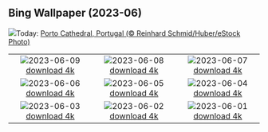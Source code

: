 ## Bing Wallpaper (2023-06)
![](https://www.bing.com/th?id=OHR.PortugalDay_EN-GB0196698327_UHD.jpg&w=1000)Today: [Porto Cathedral, Portugal (© Reinhard Schmid/Huber/eStock Photo)](https://www.bing.com/th?id=OHR.PortugalDay_EN-GB0196698327_UHD.jpg)

|      |      |      |
| :----: | :----: | :----: |
|![](https://www.bing.com/th?id=OHR.BalloonsTurkey_EN-GB0119846047_UHD.jpg&pid=hp&w=384&h=216&rs=1&c=4)2023-06-09 [download 4k](https://www.bing.com/th?id=OHR.BalloonsTurkey_EN-GB0119846047_UHD.jpg)|![](https://www.bing.com/th?id=OHR.PlayfulHumpback_EN-GB9991991463_UHD.jpg&pid=hp&w=384&h=216&rs=1&c=4)2023-06-08 [download 4k](https://www.bing.com/th?id=OHR.PlayfulHumpback_EN-GB9991991463_UHD.jpg)|![](https://www.bing.com/th?id=OHR.ChacoCulture_EN-GB9900323304_UHD.jpg&pid=hp&w=384&h=216&rs=1&c=4)2023-06-07 [download 4k](https://www.bing.com/th?id=OHR.ChacoCulture_EN-GB9900323304_UHD.jpg)|
|![](https://www.bing.com/th?id=OHR.CliffsEtretat_EN-GB9799848049_UHD.jpg&pid=hp&w=384&h=216&rs=1&c=4)2023-06-06 [download 4k](https://www.bing.com/th?id=OHR.CliffsEtretat_EN-GB9799848049_UHD.jpg)|![](https://www.bing.com/th?id=OHR.PlasticParrotfish_EN-GB9687576751_UHD.jpg&pid=hp&w=384&h=216&rs=1&c=4)2023-06-05 [download 4k](https://www.bing.com/th?id=OHR.PlasticParrotfish_EN-GB9687576751_UHD.jpg)|![](https://www.bing.com/th?id=OHR.MauiBeach_EN-GB9406184102_UHD.jpg&pid=hp&w=384&h=216&rs=1&c=4)2023-06-04 [download 4k](https://www.bing.com/th?id=OHR.MauiBeach_EN-GB9406184102_UHD.jpg)|
|![](https://www.bing.com/th?id=OHR.SouthKaibabTrail_EN-GB9323657088_UHD.jpg&pid=hp&w=384&h=216&rs=1&c=4)2023-06-03 [download 4k](https://www.bing.com/th?id=OHR.SouthKaibabTrail_EN-GB9323657088_UHD.jpg)|![](https://www.bing.com/th?id=OHR.GemsbokNamibia_EN-GB7458259084_UHD.jpg&pid=hp&w=384&h=216&rs=1&c=4)2023-06-02 [download 4k](https://www.bing.com/th?id=OHR.GemsbokNamibia_EN-GB7458259084_UHD.jpg)|![](https://www.bing.com/th?id=OHR.ReefAwareness_EN-GB8413195988_UHD.jpg&pid=hp&w=384&h=216&rs=1&c=4)2023-06-01 [download 4k](https://www.bing.com/th?id=OHR.ReefAwareness_EN-GB8413195988_UHD.jpg)|

